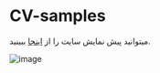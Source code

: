 # CV-samples
میتوانید پیش نمایش سایت را از [اینجا](https://bootstrapmade.com/demo/Personal/) ببینید.


![image](https://user-images.githubusercontent.com/87186193/170314342-efd56819-95e5-4af6-a7f3-2b6aded2f756.png)
